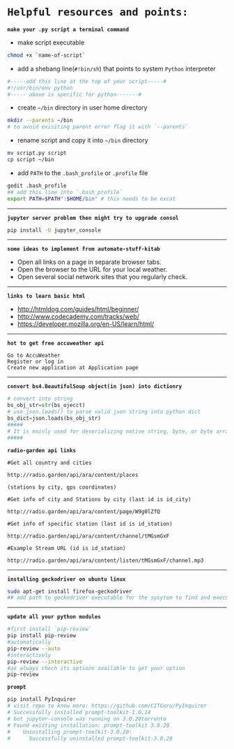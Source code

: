
# `Helpful resources and points:`

**`make your .py script a terminal command`**
- make script executable
```sh
chmod +x `name-of-script`
```
- add a shebang line(`#!bin/sh`) that points to system `Python` interpreter
```python
#-----add this line at the top of your script-----#
#!/usr/bin/env python 
#----- above is specific for python-------#
```
- create `~/bin` directory in user home directory
```sh
mkdir --parents ~/bin
# to avoid exisiting parent error flag it with `--parents`
```
- rename script and copy it into `~/bin` directory
```sh
mv script.py script
cp script ~/bin
```
- add `PATH` to the `.bash_profile` or `.profile` file
```sh
gedit .bash_profile
## add this line into `.bash_profile`
export PATH=$PATH":$HOME/bin" # this needs to be excat
```

---
**`jupyter server problem then might try to upgrade consol`**
```sh
pip install -U jupyter_console
```
---
**`some ideas to implement from automate-stuff-kitab`**
- Open all links on a page in separate browser tabs.
- Open the browser to the URL for your local weather.
- Open several social network sites that you regularly check.
---
**`links to learn basic html`**
- http://htmldog.com/guides/html/beginner/
- http://www.codecademy.com/tracks/web/
- https://developer.mozilla.org/en-US/learn/html/
---
**`hot to get free accuweather api`**

    Go to AccuWeather
    Register or log in
    Create new application at Application page

---
**`convert bs4.BeautifulSoup object(in json) into dictionry`**
```python
# convert into string
bs_obj_str=str(bs_ojecct)
# use json.loads() to parse valid json string into python dict
bs_dict=json.loads(bs_obj_str)
#####
# It is mainly used for deserializing native string, byte, or byte array which consists of JSON data into Python Dictionary.
#####
```

**`radio-garden api links`**
```
#Get all country and cities

http://radio.garden/api/ara/content/places

(stations by city, gps coordinates)

#Get info of city and Stations by city (last id is id_city)

http://radio.garden/api/ara/content/page/W9g0lZfQ

#Get info of specific station (last id is id_station)

http://radio.garden/api/ara/content/channel/tMGsmGxF

#Example Stream URL (id is id_station)

http://radio.garden/api/ara/content/listen/tMGsmGxF/channel.mp3
```
---
**`installing geckodriver on ubuntu linux`**
```sh
sudo apt-get install firefox-geckodriver
## add path to geckodriver executable for the sysytem to find and execute
```
---
**`update all your python modules`**
```sh
#first install `pip-review`
pip install pip-review
#automatically
pip-review --auto
#interactively
pip-review --interactive
#as always chech its options available to get your option
pip-review
```
**`prompt`**
```sh
pip install PyInquirer
# visit repo to know more: https://github.com/CITGuru/PyInquirer
# Successfully installed prompt-toolkit-1.0.14
# but jupyter-console was running on 3.0.20torrento
# Found existing installation: prompt-toolkit 3.0.20
#    Uninstalling prompt-toolkit-3.0.20:
#      Successfully uninstalled prompt-toolkit-3.0.20
```